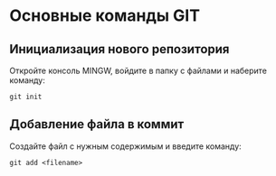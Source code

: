 # Основные команды GIT
 
## Инициализация нового репозитория

Откройте консоль MINGW, войдите в папку с файлами и наберите команду:
```
git init
```

## Добавление файла в коммит
Создайте файл с нужным содержимым и введите команду:
```
git add <filename>
```
